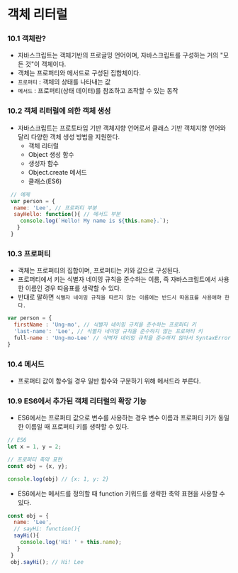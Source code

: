 # 객체 리터럴

### 10.1 객체란?
- 자바스크립트는 객체기반의 프로글밍 언어이며, 자바스크립트를 구성하는 거의 "모든 것"이 객체이다.
- 객체는 프로퍼티와 메서드로 구성된 집합체이다.
- `프로퍼티` : 객체의 상태를 나타내는 값
- `메서드` : 프로퍼티(상태 데이터)를 참조하고 조작할 수 있는 동작

### 10.2 객체 리터럴에 의한 객체 생성
- 자바스크립트는 프로토타입 기반 객체지향 언어로서 클래스 기반 객체지향 언어와 달리 다양한 객체 생성 방법을 지원한다.
  - 객체 리터럴
  - Object 생성 함수
  - 생성자 함수
  - Object.create 메서드
  - 클래스(ES6)
```javascript
 // 예제
 var person = {
  name: 'Lee', // 프로퍼티 부분
  sayHello: function(){ // 메서드 부분
    console.log(`Hello! My name is ${this.name}.`);
   }
 }
```

### 10.3 프로퍼티
- 객체는 프로퍼티의 집합이며, 프로퍼티는 키와 값으로 구성된다.
- 프로퍼티에서 키는 식별자 네이밍 규칙을 준수하는 이름, 즉 자바스크립트에서 사용한 이름인 경우 따옴표를 생략할 수 있다.
- 반대로 말하면 `식별자 네이밍 규칙을 따르지 않는 이름에는 반드시 따옴표를 사용애햐 한다.`
```javascript
var person = {
  firstName : 'Ung-mo', // 식별자 네이밍 규치을 준수하는 프로퍼티 키
  'last-name': 'Lee', // 식별자 네이밍 규칙을 준수하지 않는 프로퍼티 키
  full-name : 'Ung-mo-Lee' // 식벽자 네이밍 규칙을 준수하지 않아서 SyntaxError: Unexpected token - 에러가 발생한다.
}
```

### 10.4 메서드
- 프로퍼티 값이 함수일 경우 일반 함수와 구분하기 위해 메서드라 부른다.

### 10.9 ES6에서 추가된 객체 리터럴의 확장 기능
- ES6에서는 프로퍼티 값으로 변수를 사용하는 경우 변수 이름과 프로퍼티 키가 동일한 이름일 때 프로퍼티 키를 생략할 수 있다.
```javascript
// ES6
let x = 1, y = 2;

// 프로퍼티 축약 표현
const obj = {x, y};

console.log(obj) // {x: 1, y: 2}
```
- ES6에서는 메서드를 정의할 때 function 키워드를 생략한 축약 표현을 사용할 수 있다.
```javascript
const obj = {
  name: 'Lee',
  // sayHi: function(){
  sayHi(){
    console.log('Hi! ' + this.name);
   }
 }
 obj.sayHi(); // Hi! Lee
```
